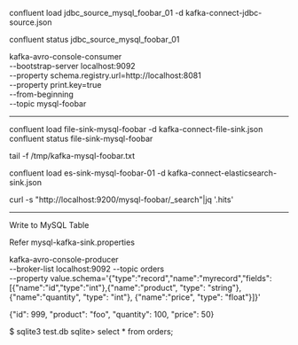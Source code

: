 confluent load jdbc_source_mysql_foobar_01 -d  kafka-connect-jdbc-source.json

confluent status jdbc_source_mysql_foobar_01

kafka-avro-console-consumer \
--bootstrap-server localhost:9092 \
--property schema.registry.url=http://localhost:8081 \
--property print.key=true \
--from-beginning \
--topic mysql-foobar

------

confluent load file-sink-mysql-foobar -d kafka-connect-file-sink.json
confluent status file-sink-mysql-foobar

tail -f /tmp/kafka-mysql-foobar.txt



confluent load es-sink-mysql-foobar-01 -d kafka-connect-elasticsearch-sink.json

curl -s "http://localhost:9200/mysql-foobar/_search"|jq '.hits'





---
Write to MySQL Table

Refer mysql-kafka-sink.properties

kafka-avro-console-producer \
 --broker-list localhost:9092 --topic orders \
 --property value.schema='{"type":"record","name":"myrecord","fields":[{"name":"id","type":"int"},{"name":"product", "type": "string"}, {"name":"quantity", "type": "int"}, {"name":"price",
 "type": "float"}]}'


{"id": 999, "product": "foo", "quantity": 100, "price": 50}

$ sqlite3 test.db
sqlite> select * from orders;
